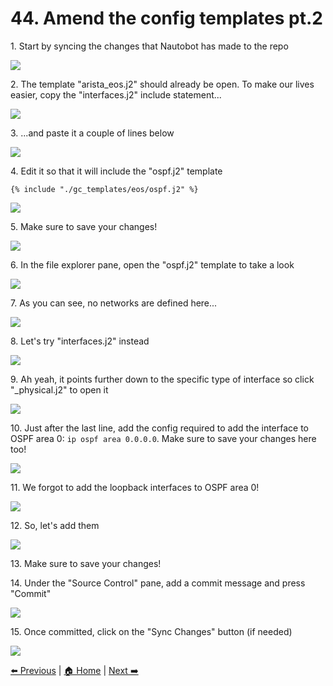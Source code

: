 # 44. Amend the config templates pt.2


1\. Start by syncing the changes that Nautobot has made to the repo

![](https://ajeuwbhvhr.cloudimg.io/https://colony-recorder.s3.amazonaws.com/files/2025-05-21/807ac13a-85e1-4c9e-87cf-9628ee317f1b/ascreenshot.jpeg?tl_px=0,355&br_px=1376,1125&force_format=jpeg&q=100&width=1120.0&wat=1&wat_opacity=1&wat_gravity=northwest&wat_url=https://colony-recorder.s3.amazonaws.com/images/watermarks/FB923C_standard.png&wat_pad=69,581)


2\. The template "arista_eos.j2" should already be open. To make our lives easier, copy the "interfaces.j2" include statement...

![](https://ajeuwbhvhr.cloudimg.io/https://colony-recorder.s3.amazonaws.com/files/2025-05-21/346ebdd6-78dd-4ed7-b309-a9219ee92c0d/ascreenshot.jpeg?tl_px=0,308&br_px=1376,1077&force_format=jpeg&q=100&width=1120.0&wat=1&wat_opacity=1&wat_gravity=northwest&wat_url=https://colony-recorder.s3.amazonaws.com/images/watermarks/FB923C_standard.png&wat_pad=318,286)


3\. ...and paste it a couple of lines below

![](https://ajeuwbhvhr.cloudimg.io/https://colony-recorder.s3.amazonaws.com/files/2025-05-21/9da3f001-23a8-4411-add5-cfec03ba3552/ascreenshot.jpeg?tl_px=0,118&br_px=1800,1125&force_format=jpeg&q=100&width=1120.0)


4\. Edit it so that it will include the "ospf.j2" template

```jinja
{% include "./gc_templates/eos/ospf.j2" %}
```

![](https://ajeuwbhvhr.cloudimg.io/https://colony-recorder.s3.amazonaws.com/files/2025-05-21/cd3ad870-756e-4e57-900b-94c0e044a989/ascreenshot.jpeg?tl_px=0,118&br_px=1800,1125&force_format=jpeg&q=100&width=1120.0)


5\. Make sure to save your changes!

![](https://ajeuwbhvhr.cloudimg.io/https://colony-recorder.s3.amazonaws.com/files/2025-05-21/2f02db0a-3e1c-4b32-adf6-f62d2416adaa/ascreenshot.jpeg?tl_px=0,118&br_px=1800,1125&force_format=jpeg&q=100&width=1120.0)


6\. In the file explorer pane, open the "ospf.j2" template to take a look

![](https://ajeuwbhvhr.cloudimg.io/https://colony-recorder.s3.amazonaws.com/files/2025-05-21/85fedeff-303d-40df-b9a9-0b416fa85a89/ascreenshot.jpeg?tl_px=423,0&br_px=1800,769&force_format=jpeg&q=100&width=1120.0&wat=1&wat_opacity=1&wat_gravity=northwest&wat_url=https://colony-recorder.s3.amazonaws.com/images/watermarks/FB923C_standard.png&wat_pad=751,8)


7\. As you can see, no networks are defined here...

![](https://ajeuwbhvhr.cloudimg.io/https://colony-recorder.s3.amazonaws.com/files/2025-05-21/33bb528e-add3-4267-9d5a-6fdcaab90927/ascreenshot.jpeg?tl_px=423,0&br_px=1800,769&force_format=jpeg&q=100&width=1120.0&wat=1&wat_opacity=1&wat_gravity=northwest&wat_url=https://colony-recorder.s3.amazonaws.com/images/watermarks/FB923C_standard.png&wat_pad=828,259)


8\. Let's try "interfaces.j2" instead

![](https://ajeuwbhvhr.cloudimg.io/https://colony-recorder.s3.amazonaws.com/files/2025-05-21/2c55f5e8-df8b-44d7-a898-187f67b27bd7/ascreenshot.jpeg?tl_px=423,0&br_px=1800,769&force_format=jpeg&q=100&width=1120.0&wat=1&wat_opacity=1&wat_gravity=northwest&wat_url=https://colony-recorder.s3.amazonaws.com/images/watermarks/FB923C_standard.png&wat_pad=815,242)


9\. Ah yeah, it points further down to the specific type of interface so click "_physical.j2" to open it

![](https://ajeuwbhvhr.cloudimg.io/https://colony-recorder.s3.amazonaws.com/files/2025-05-21/5a0db8e6-6a69-451a-844e-d022b185099a/ascreenshot.jpeg?tl_px=423,0&br_px=1800,769&force_format=jpeg&q=100&width=1120.0&wat=1&wat_opacity=1&wat_gravity=northwest&wat_url=https://colony-recorder.s3.amazonaws.com/images/watermarks/FB923C_standard.png&wat_pad=825,207)


10\. Just after the last line, add the config required to add the interface to OSPF area 0: `ip ospf area 0.0.0.0`. Make sure to save your changes here too!

![](https://ajeuwbhvhr.cloudimg.io/https://colony-recorder.s3.amazonaws.com/files/2025-05-21/d280bae5-f8ef-4a9f-a049-9ff3309bf1c0/ascreenshot.jpeg?tl_px=0,0&br_px=1800,1006&force_format=jpeg&q=100&width=1120.0)


11\. We forgot to add the loopback interfaces to OSPF area 0!

![](https://ajeuwbhvhr.cloudimg.io/https://colony-recorder.s3.amazonaws.com/files/2025-05-21/2930facf-33f3-4d60-92a8-005ed2b169a0/ascreenshot.jpeg?tl_px=0,0&br_px=1376,769&force_format=jpeg&q=100&width=1120.0&wat=1&wat_opacity=1&wat_gravity=northwest&wat_url=https://colony-recorder.s3.amazonaws.com/images/watermarks/FB923C_standard.png&wat_pad=244,7)


12\. So, let's add them

![](https://ajeuwbhvhr.cloudimg.io/https://colony-recorder.s3.amazonaws.com/files/2025-05-21/e7d9a852-5e0b-4cce-a303-03d962b5f631/ascreenshot.jpeg?tl_px=0,0&br_px=1800,1006&force_format=jpeg&q=100&width=1120.0)


13\. Make sure to save your changes!


14\. Under the "Source Control" pane, add a commit message and press "Commit"

![](https://ajeuwbhvhr.cloudimg.io/https://colony-recorder.s3.amazonaws.com/files/2025-05-21/f80e818e-fd98-4e7e-be96-6985fb81b13b/ascreenshot.jpeg?tl_px=423,0&br_px=1800,769&force_format=jpeg&q=100&width=1120.0&wat=1&wat_opacity=1&wat_gravity=northwest&wat_url=https://colony-recorder.s3.amazonaws.com/images/watermarks/FB923C_standard.png&wat_pad=796,12)


15\. Once committed, click on the "Sync Changes" button (if needed)

![](https://ajeuwbhvhr.cloudimg.io/https://colony-recorder.s3.amazonaws.com/files/2025-05-21/372cf51a-4403-43ca-8af0-9a4232af7088/ascreenshot.jpeg?tl_px=423,0&br_px=1800,769&force_format=jpeg&q=100&width=1120.0&wat=1&wat_opacity=1&wat_gravity=northwest&wat_url=https://colony-recorder.s3.amazonaws.com/images/watermarks/FB923C_standard.png&wat_pad=927,108)

[⬅️ Previous](./43.run_nuts_tests_pt.2.md) | [🏠 Home](index.md) | [Next ➡️](./45.fun_with_config_compliance_and_remediation_pt.2.md)
